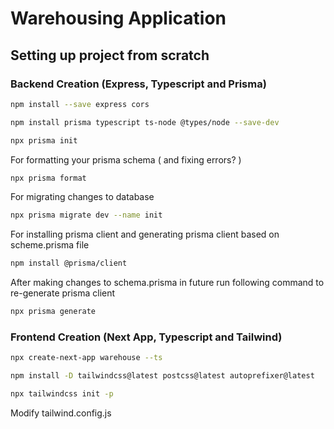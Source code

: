 # Warehousing Application

## Setting up project from scratch

### Backend Creation (Express, Typescript and Prisma)

```bash
npm install --save express cors

npm install prisma typescript ts-node @types/node --save-dev

npx prisma init
```

For formatting your prisma schema ( and fixing errors? )

```bash
npx prisma format
```

For migrating changes to database

```bash
npx prisma migrate dev --name init
```

For installing prisma client and generating prisma client based on scheme.prisma file

```bash
npm install @prisma/client
```

After making changes to schema.prisma in future run following command to re-generate prisma client

```bash
npx prisma generate
```

### Frontend Creation (Next App, Typescript and Tailwind)

```bash
npx create-next-app warehouse --ts

npm install -D tailwindcss@latest postcss@latest autoprefixer@latest

npx tailwindcss init -p
```

Modify tailwind.config.js

```javascript

```
